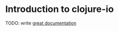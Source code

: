 # Introduction to clojure-io

TODO: write [great documentation](http://jacobian.org/writing/what-to-write/)
